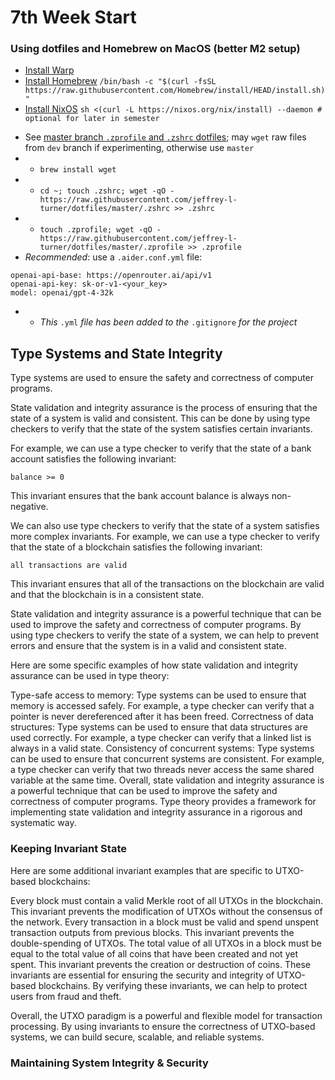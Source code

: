 # 7th Week Start

### Using dotfiles and Homebrew on MacOS (better M2 setup)
* [Install Warp](https://app.warp.dev/referral/PXZMWP)
* [Install Homebrew](https://brew.sh) `/bin/bash -c "$(curl -fsSL https://raw.githubusercontent.com/Homebrew/install/HEAD/install.sh)"`
* [Install NixOS](https://nixos.org/download) `sh <(curl -L https://nixos.org/nix/install) --daemon # optional for later in semester`
- See [master branch `.zprofile` and `.zshrc` dotfiles](https://github.com/jeffrey-l-turner/dotfiles/tree/master); may `wget` raw files from `dev` branch if experimenting, otherwise use `master`
- * `brew install wget`
- * `cd ~; touch .zshrc; wget -qO - https://raw.githubusercontent.com/jeffrey-l-turner/dotfiles/master/.zshrc >> .zshrc`
- * `touch .zprofile; wget -qO - https://raw.githubusercontent.com/jeffrey-l-turner/dotfiles/master/.zprofile >> .zprofile`
- *Recommended*: use a `.aider.conf.yml` file:
```
openai-api-base: https://openrouter.ai/api/v1
openai-api-key: sk-or-v1-<your_key>
model: openai/gpt-4-32k
```
- * *This* `.yml` *file has been added to the* `.gitignore` *for the project*

## Type Systems and State Integrity

Type systems are used to ensure the safety and correctness of computer programs.

State validation and integrity assurance is the process of ensuring that the state of a system is valid and consistent. This can be done by using type checkers to verify that the state of the system satisfies certain invariants.

For example, we can use a type checker to verify that the state of a bank account satisfies the following invariant:

`balance >= 0`

This invariant ensures that the bank account balance is always non-negative.

We can also use type checkers to verify that the state of a system satisfies more complex invariants. For example, we can use a type checker to verify that the state of a blockchain satisfies the following invariant:

`all transactions are valid`

This invariant ensures that all of the transactions on the blockchain are valid and that the blockchain is in a consistent state.

State validation and integrity assurance is a powerful technique that can be used to improve the safety and correctness of computer programs. By using type checkers to verify the state of a system, we can help to prevent errors and ensure that the system is in a valid and consistent state.

Here are some specific examples of how state validation and integrity assurance can be used in type theory:

Type-safe access to memory: Type systems can be used to ensure that memory is accessed safely. For example, a type checker can verify that a pointer is never dereferenced after it has been freed.
Correctness of data structures: Type systems can be used to ensure that data structures are used correctly. For example, a type checker can verify that a linked list is always in a valid state.
Consistency of concurrent systems: Type systems can be used to ensure that concurrent systems are consistent. For example, a type checker can verify that two threads never access the same shared variable at the same time.
Overall, state validation and integrity assurance is a powerful technique that can be used to improve the safety and correctness of computer programs. Type theory provides a framework for implementing state validation and integrity assurance in a rigorous and systematic way.

### Keeping Invariant State

Here are some additional invariant examples that are specific to UTXO-based blockchains:

Every block must contain a valid Merkle root of all UTXOs in the blockchain. This invariant prevents the modification of UTXOs without the consensus of the network.
Every transaction in a block must be valid and spend unspent transaction outputs from previous blocks. This invariant prevents the double-spending of UTXOs.
The total value of all UTXOs in a block must be equal to the total value of all coins that have been created and not yet spent. This invariant prevents the creation or destruction of coins.
These invariants are essential for ensuring the security and integrity of UTXO-based blockchains. By verifying these invariants, we can help to protect users from fraud and theft.

Overall, the UTXO paradigm is a powerful and flexible model for transaction processing. By using invariants to ensure the correctness of UTXO-based systems, we can build secure, scalable, and reliable systems.

### Maintaining System Integrity & Security
